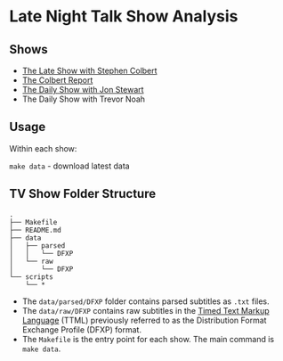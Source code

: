 # Late Night Talk Show Analysis

## Shows

- [The Late Show with Stephen Colbert](./the-late-show-with-stephen-colbert)
- [The Colbert Report](./the-colbert-report)
- [The Daily Show with Jon Stewart](./the-daily-show-with-jon-stewart)
- The Daily Show with Trevor Noah

## Usage

Within each show:

`make data` - download latest data

## TV Show Folder Structure

```
.
├── Makefile
├── README.md
├── data
│   ├── parsed
│   │   └── DFXP
│   └── raw
│       └── DFXP
└── scripts
    └── *
```

- The `data/parsed/DFXP` folder contains parsed subtitles as `.txt` files.
- The `data/raw/DFXP` contains raw subtitles in the [Timed Text Markup Language](https://en.wikipedia.org/wiki/Timed_Text_Markup_Language) (TTML) previously referred to as the Distribution Format Exchange Profile (DFXP) format.
- The `Makefile` is the entry point for each show. The main command is `make data`.